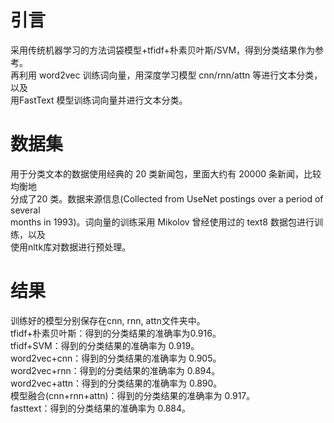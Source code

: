 # 引言
采用传统机器学习的方法词袋模型+tfidf+朴素贝叶斯/SVM，得到分类结果作为参考。  
再利用 word2vec 训练词向量，用深度学习模型 cnn/rnn/attn 等进行文本分类，以及  
用FastText 模型训练词向量并进行文本分类。
# 数据集
用于分类文本的数据使用经典的 20 类新闻包，里面大约有 20000 条新闻，比较均衡地  
分成了20 类。数据来源信息(Collected from UseNet postings over a period of several  
months in 1993)。词向量的训练采用 Mikolov 曾经使用过的 text8 数据包进行训练，以及  
使用nltk库对数据进行预处理。

# 结果
训练好的模型分别保存在cnn, rnn, attn文件夹中。  
tfidf+朴素贝叶斯：得到的分类结果的准确率为0.916。  
tfidf+SVM：得到的分类结果的准确率为 0.919。  
word2vec+cnn：得到的分类结果的准确率为 0.905。  
word2vec+rnn：得到的分类结果的准确率为 0.894。      
word2vec+attn：得到的分类结果的准确率为 0.890。  
模型融合(cnn+rnn+attn)：得到的分类结果的准确率为 0.917。  
fasttext：得到的分类结果的准确率为 0.884。
